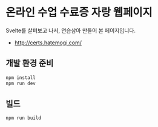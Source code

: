 # 온라인 수업 수료증 자랑 웹페이지

Svelte를 살펴보고 나서, 연습삼아 만들어 본 페이지입니다. 

* http://certs.hatemogi.com/

## 개발 환경 준비

```bash
npm install
npm run dev
```

## 빌드


```bash
npm run build
```


